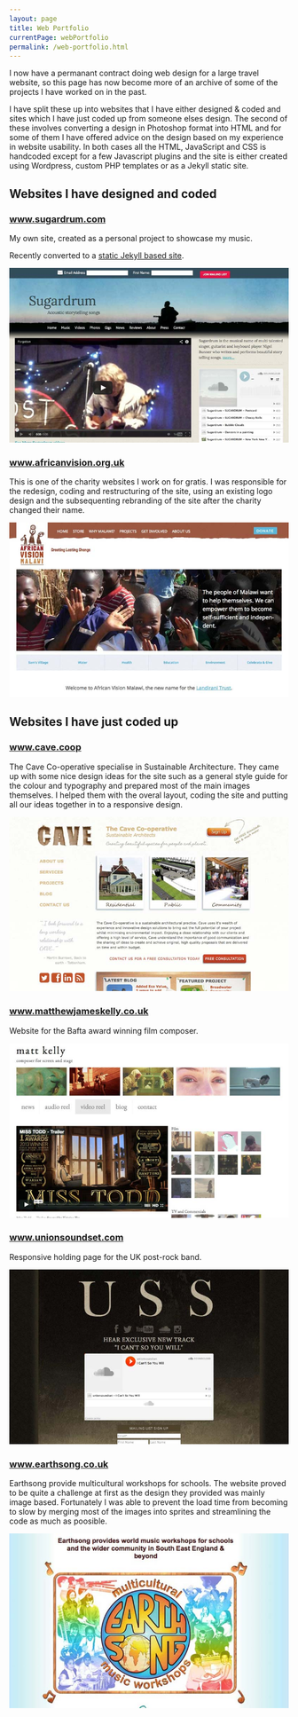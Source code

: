 ```yaml
---
layout: page
title: Web Portfolio
currentPage: webPortfolio
permalink: /web-portfolio.html
---
```

I now have a permanant contract doing web design for a large travel website, so this page has now become more of an archive of some of the projects I have worked on in the past.

I have split these up into websites that I have either designed &amp; coded and sites which I have just coded up from someone elses design. The second of these involves converting a design in Photoshop format into HTML and for some of them I have offered advice on the design based on my experience in website usability. In both cases all the HTML, JavaScript and CSS is handcoded except for a few Javascript plugins and the site is either created using Wordpress, custom PHP templates or as a Jekyll static site.

<section class="portfolio entry-content clearfix">

<h2>Websites I have designed and coded</h2>

<div class="portfolio_item clearfix">
	<h3><a href="http://www.sugardrum.com/" title="Visit www.sugardrum.com">www.sugardrum.com</a></h3>
	<p>My own site, created as a personal project to showcase my music.</p> 
	<p>Recently converted to a <a href="/blog/2016/12/09/moving-from-wordpress-to-jekyll/">static Jekyll based site</a>.</p>
	<a href="http://www.sugardrum.com/" title="Visit www.sugardrum.com"><img src="img/portfolio-screenshots/sugardrum.jpg" alt="sugardrum.com" class="img-responsive" /></a>
</div>

<div class="portfolio_item clearfix">
	<h3><a href="http://www.africanvision.org.uk/" title="Visit www.africanvision.org.uk">www.africanvision.org.uk</a></h3>
	<p>This is one of the charity websites I work on for gratis. I was responsible for the redesign, coding and restructuring of the site, using an existing logo design and the subsequenting rebranding of the site after the charity changed their name.</p>	
	<a href="http://www.africanvision.org.uk/" title="Visit www.africanvision.org.uk"><img src="img/portfolio-screenshots/africanvision.jpg" alt="africanvision.org.uk" class="img-responsive" /></a>
</div>


</section>


<section class="portfolio entry-content clearfix">

<h2>Websites I have just coded up</h2>

<div class="portfolio_item clearfix">
	<h3><a href="http://www.cave.coop/" title="Visit www.cave.coop">www.cave.coop</a></h3>
	<p>The Cave Co-operative specialise in Sustainable Architecture. They came up with some nice design ideas for the site such as a general style guide for the colour and typography and prepared most of the main images themselves. I helped them with the overal layout, coding the site and putting all our ideas together in to a responsive design.</p>											
	<a href="http://www.cave.coop/" title="Visit www.cave.coop"><img src="img/portfolio-screenshots/cave.jpg" alt="cave.com" class="img-responsive" /></a>
</div>

<div class="portfolio_item clearfix">
	<h3><a href="http://www.matthewjameskelly.co.uk" title="Visit www.matthewjameskelly.co.uk">www.matthewjameskelly.co.uk</a></h3>
	<p>Website for the Bafta award winning film composer.</p>										
	<a href="http://www.matthewjameskelly.co.uk" title="Visit www.matthewjameskelly.co.uk"><img src="img/portfolio-screenshots/mjk.jpg" alt="matthewjameskelly.co.uk" class="img-responsive" /></a>
</div>

<div class="portfolio_item clearfix">
	<h3><a href="http://www.unionsoundset.com" title="Visit www.unionsoundset.com">www.unionsoundset.com</a></h3>
	<p>Responsive holding page for the UK post-rock band.</p>										
	<a href="http://www.unionsoundset.com" title="Visit www.unionsoundset.com"><img src="img/portfolio-screenshots/uss.jpg" alt="unionsoundset.com" class="img-responsive" /></a>
</div>

<div class="portfolio_item clearfix">
	<h3><a href="http://www.earthsong.co.uk/" title="Visit www.earthsong.co.uk">www.earthsong.co.uk</a></h3>
	<p>Earthsong provide multicultural workshops for schools. The website proved to be quite a challenge at first as the design they provided was mainly image based. Fortunately I was able to prevent the load time from becoming to slow by merging most of the images into sprites and streamlining the code as much as poosible.</p>
	<a href="http://www.earthsong.co.uk/" title="Visit www.earthsong.co.uk"><img src="img/portfolio-screenshots/earthsong.jpg" alt="marthatilston.co.uk" class="img-responsive" /></a>
</div>	
</section>
